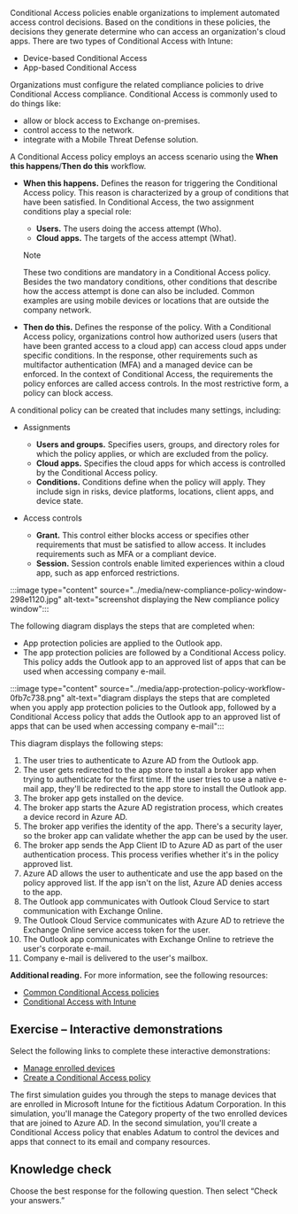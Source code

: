 Conditional Access policies enable organizations to implement automated access control decisions. Based on the conditions in these policies, the decisions they generate determine who can access an organization's cloud apps. There are two types of Conditional Access with Intune:

 -  Device-based Conditional Access
 -  App-based Conditional Access

Organizations must configure the related compliance policies to drive Conditional Access compliance. Conditional Access is commonly used to do things like:

 -  allow or block access to Exchange on-premises.
 -  control access to the network.
 -  integrate with a Mobile Threat Defense solution.

A Conditional Access policy employs an access scenario using the **When this happens**/**Then do this** workflow.

 -  **When this happens.** Defines the reason for triggering the Conditional Access policy. This reason is characterized by a group of conditions that have been satisfied. In Conditional Access, the two assignment conditions play a special role:
    
     -  **Users.** The users doing the access attempt (Who).
     -  **Cloud apps.** The targets of the access attempt (What).

    > [!NOTE]
    > These two conditions are mandatory in a Conditional Access policy. Besides the two mandatory conditions, other conditions that describe how the access attempt is done can also be included. Common examples are using mobile devices or locations that are outside the company network.<br>

 -  **Then do this.** Defines the response of the policy. With a Conditional Access policy, organizations control how authorized users (users that have been granted access to a cloud app) can access cloud apps under specific conditions. In the response, other requirements such as multifactor authentication (MFA) and a managed device can be enforced. In the context of Conditional Access, the requirements the policy enforces are called access controls. In the most restrictive form, a policy can block access.

A conditional policy can be created that includes many settings, including:

 -  Assignments
    
     -  **Users and groups.** Specifies users, groups, and directory roles for which the policy applies, or which are excluded from the policy.
     -  **Cloud apps.** Specifies the cloud apps for which access is controlled by the Conditional Access policy.
     -  **Conditions.** Conditions define when the policy will apply. They include sign in risks, device platforms, locations, client apps, and device state.<br>
 -  Access controls
    
     -  **Grant.** This control either blocks access or specifies other requirements that must be satisfied to allow access. It includes requirements such as MFA or a compliant device.
     -  **Session.** Session controls enable limited experiences within a cloud app, such as app enforced restrictions.

:::image type="content" source="../media/new-compliance-policy-window-298e1120.jpg" alt-text="screenshot displaying the New compliance policy window":::


The following diagram displays the steps that are completed when:

 -  App protection policies are applied to the Outlook app.
 -  The app protection policies are followed by a Conditional Access policy. This policy adds the Outlook app to an approved list of apps that can be used when accessing company e-mail.<br>

:::image type="content" source="../media/app-protection-policy-workflow-0fb7c738.png" alt-text="diagram displays the steps that are completed when you apply app protection policies to the Outlook app, followed by a Conditional Access policy that adds the Outlook app to an approved list of apps that can be used when accessing company e-mail":::


This diagram displays the following steps:

1.  The user tries to authenticate to Azure AD from the Outlook app.
2.  The user gets redirected to the app store to install a broker app when trying to authenticate for the first time. If the user tries to use a native e-mail app, they'll be redirected to the app store to install the Outlook app.
3.  The broker app gets installed on the device.
4.  The broker app starts the Azure AD registration process, which creates a device record in Azure AD.
5.  The broker app verifies the identity of the app. There's a security layer, so the broker app can validate whether the app can be used by the user.
6.  The broker app sends the App Client ID to Azure AD as part of the user authentication process. This process verifies whether it's in the policy approved list.
7.  Azure AD allows the user to authenticate and use the app based on the policy approved list. If the app isn't on the list, Azure AD denies access to the app.
8.  The Outlook app communicates with Outlook Cloud Service to start communication with Exchange Online.
9.  The Outlook Cloud Service communicates with Azure AD to retrieve the Exchange Online service access token for the user.
10. The Outlook app communicates with Exchange Online to retrieve the user's corporate e-mail.
11. Company e-mail is delivered to the user's mailbox.

**Additional reading.** For more information, see the following resources:

 -  [Common Conditional Access policies](/azure/active-directory/conditional-access/concept-conditional-access-policy-common?azure-portal=true)
 -  [Conditional Access with Intune](/intune/conditional-access?azure-portal=true)

## **Exercise – Interactive demonstrations**

Select the following links to complete these interactive demonstrations:

 -  [Manage enrolled devices](https://edxinteractivepage.blob.core.windows.net/edxpages/MS-101/M11-L10-E5-T2/index.html?azure-portal=true)
 -  [Create a Conditional Access policy](https://edxinteractivepage.blob.core.windows.net/edxpages/MS-101/M11-L10-E5-T4/index.html?azure-portal=true)

The first simulation guides you through the steps to manage devices that are enrolled in Microsoft Intune for the fictitious Adatum Corporation. In this simulation, you'll manage the Category property of the two enrolled devices that are joined to Azure AD. In the second simulation, you'll create a Conditional Access policy that enables Adatum to control the devices and apps that connect to its email and company resources.

## Knowledge check

Choose the best response for the following question. Then select “Check your answers.”